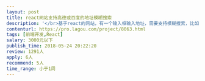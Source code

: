 ```yaml
---                
layout: post       
title: react网站支持高德或百度的地址模糊搜索           
description: '</br>基于react的网站，有一个输入框输入地址，需要支持模糊搜索，比如在输入框输入北京科技，要能联想出北京科技大学 学院路30号。点外卖的app 里输入地址时，都有这个功能。</br></br>高德官方有模糊搜索的js例子，但不是react的。</br>'     
contenturl: https://pro.lagou.com/project/8063.html      
tags: [前端开发,React]            
salary: 3000元以下          
publish_time: 2018-05-24 20:22:20         
review: 1291人                   
apply: 6人                   
recommend: 5人                   
time_range: 小于1周              
---                 
```

